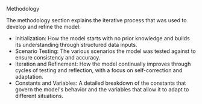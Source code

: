 Methodology

The methodology section explains the iterative process that was used to develop and refine the model:

- Initialization: How the model starts with no prior knowledge and builds its understanding through structured data inputs.
- Scenario Testing: The various scenarios the model was tested against to ensure consistency and accuracy.
- Iteration and Refinement: How the model continually improves through cycles of testing and reflection, with a focus on self-correction and adaptation.
- Constants and Variables: A detailed breakdown of the constants that govern the model's behavior and the variables that allow it to adapt to different situations.
